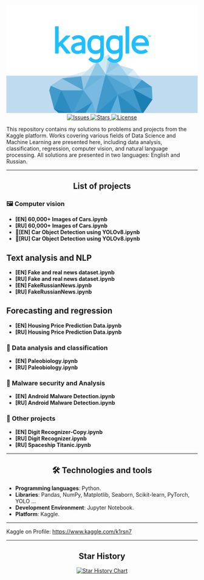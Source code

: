 <img src="./banner.png">
<div align="center">
    <a href="https://github.com/K1rsN7/Kaggle-Solutions/issues">
        <img src="https://img.shields.io/github/issues/K1rsN7/Kaggle-Solutions?color=1DABE5&labelColor=1C2325&style=for-the-badge" alt="Issues">
    </a>
    <a href="https://github.com/K1rsN7/Kaggle-Solutions/stargazers">
        <img src="https://img.shields.io/github/stars/K1rsN7/Kaggle-Solutions?color=1DABE5&labelColor=1C2325&style=for-the-badge" alt="Stars">
    </a>
    <a href="./LICENSE">
        <img src="https://img.shields.io/github/license/K1rsN7/Kaggle-Solutions?color=1DABE5&labelColor=1C2325&style=for-the-badge" alt="License">
    </a>
</div>

This repository contains my solutions to problems and projects from the Kaggle platform. Works covering various fields of Data Science and Machine Learning are presented here, including data analysis, classification, regression, computer vision, and natural language processing. All solutions are presented in two languages: English and Russian.

---

<h2 align="center">List of projects</h2>

### 🖼️ Computer vision
- **[EN] 60,000+ Images of Cars.ipynb**  
- **[RU] 60,000+ Images of Cars.ipynb**  
- **🚗[EN] Car Object Detection using YOLOv8.ipynb**  
- **🚗[RU] Car Object Detection using YOLOv8.ipynb**  

## Text analysis and NLP
- **[EN] Fake and real news dataset.ipynb**  
- **[RU] Fake and real news dataset.ipynb**  
- **[EN] FakeRussianNews.ipynb**  
- **[RU] FakeRussianNews.ipynb**  

## Forecasting and regression
- **[EN] Housing Price Prediction Data.ipynb**  
- **[RU] Housing Price Prediction Data.ipynb**  

### 🦖 Data analysis and classification
- **[EN] Paleobiology.ipynb**  
- **[RU] Paleobiology.ipynb**  

### 📱 Malware security and Analysis
- **[EN] Android Malware Detection.ipynb**  
- **[RU] Android Malware Detection.ipynb**  

### 🚀 Other projects
- **[EN] Digit Recognizer-Copy.ipynb**  
- **[RU] Digit Recognizer.ipynb**  
- **[RU] Spaceship Titanic.ipynb**  

---

<h2 align="center"> 🛠️ Technologies and tools</h2>

- **Programming languages**: Python.
- **Libraries**: Pandas, NumPy, Matplotlib, Seaborn, Scikit-learn, PyTorch, YOLO ...
- **Development Environment**: Jupyter Notebook.
- **Platform**: Kaggle.

---

<p>Kaggle on Profile: <a href="https://www.kaggle.com/k1rsn7">https://www.kaggle.com/k1rsn7</a></p> 

---

<h2 align="center"> Star History</h2>
<div align="center">
<a href="https://star-history.com/#K1rsN7/Kaggle-Solutions&Date">
 <picture>
   <source media="(prefers-color-scheme: dark)" srcset="https://api.star-history.com/svg?repos=K1rsN7/Kaggle-Solutions&type=Date&theme=dark" />
   <source media="(prefers-color-scheme: light)" srcset="https://api.star-history.com/svg?repos=K1rsN7/Kaggle-Solutions&type=Date" />
   <img alt="Star History Chart" src="https://api.star-history.com/svg?repos=K1rsN7/SubManage&type=Date" />
 </picture>
</a>
</div>

